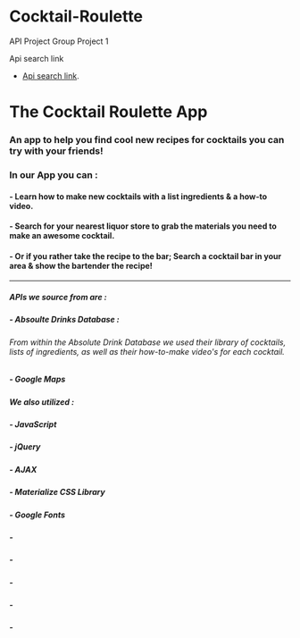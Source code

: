 # Cocktail-Roulette
API Project
Group Project 1

Api search link
* [Api search link](https://santosedgar5565.github.io/drinksProjectTest1/?).


# The Cocktail Roulette App

 ### An app to help you find cool new recipes for cocktails you can try with your friends!

### In our App you can : 

#### - Learn how to make new cocktails with a list ingredients & a how-to video. 

#### - Search for your nearest liquor store to grab the materials you need to make an awesome cocktail. 

#### - Or if you rather take the recipe to the bar; Search a cocktail bar in your area & show the bartender the recipe!

------------------------------------------------------------

##### APIs we source from are :
##### - Absoulte Drinks Database :
###### From within the Absolute Drink Database we used their library of cocktails, lists of ingredients, as well as their how-to-make video's for each cocktail.
##### - Google Maps


##### We also utilized : 

##### - JavaScript
##### - jQuery
##### - AJAX
##### - Materialize CSS Library
##### - Google Fonts
##### - 
##### -
##### -
##### -
##### -




